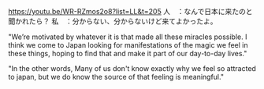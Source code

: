 https://youtu.be/WR-RZmos2o8?list=LL&t=205
人　：なんで日本に来たのと聞かれたら？
私　：分からない、分からないけど来てよかったよ。

"We’re motivated by whatever it is that made all these miracles possible. I think we come to Japan looking for manifestations of the magic we feel in these things, hoping to find that and make it part of our day-to-day lives."

"In the other words, Many of us don't know exactly why we feel so attracted to japan, but we do know the source of that feeling is meaningful."